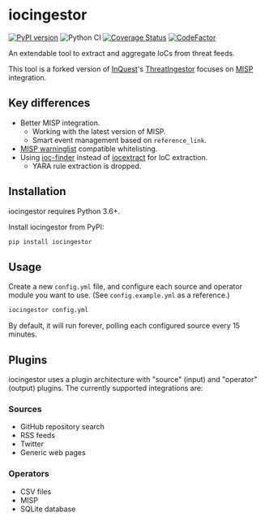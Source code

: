 # iocingestor

[![PyPI version](https://badge.fury.io/py/iocingestor.svg)](https://badge.fury.io/py/iocingestor)
![Python CI](https://github.com/ninoseki/iocingestor/workflows/Python%20CI/badge.svg)
[![Coverage Status](https://coveralls.io/repos/github/ninoseki/iocingestor/badge.svg?branch=master)](https://coveralls.io/github/ninoseki/iocingestor?branch=master)
[![CodeFactor](https://www.codefactor.io/repository/github/ninoseki/iocingestor/badge)](https://www.codefactor.io/repository/github/ninoseki/iocingestor)

An extendable tool to extract and aggregate IoCs from threat feeds.

This tool is a forked version of [InQuest](https://inquest.net/)'s [ThreatIngestor](https://github.com/InQuest/ThreatIngestor) focuses on [MISP](https://www.misp-project.org/) integration.

## Key differences

- Better MISP integration.
  - Working with the latest version of MISP.
  - Smart event management based on `reference_link`.
- [MISP warninglist](https://github.com/MISP/misp-warninglists) compatible whitelisting.
- Using [ioc-finder](https://github.com/fhightower/ioc-finder) instead of [iocextract](https://github.com/InQuest/python-iocextract) for IoC extraction.
  - YARA rule extraction is dropped.

## Installation

iocingestor requires Python 3.6+.

Install iocingestor from PyPI:

```bash
pip install iocingestor
```

## Usage

Create a new `config.yml` file, and configure each source and operator module you want to use. (See `config.example.yml` as a reference.)

```bash
iocingestor config.yml
```

By default, it will run forever, polling each configured source every 15 minutes.

## Plugins

iocingestor uses a plugin architecture with "source" (input) and "operator" (output) plugins. The currently supported integrations are:

### Sources

- GitHub repository search
- RSS feeds
- Twitter
- Generic web pages

### Operators

- CSV files
- MISP
- SQLite database
